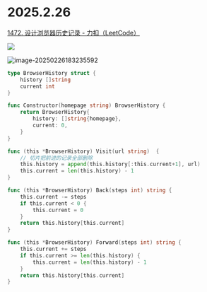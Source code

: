 # 2025.2.26

[1472. 设计浏览器历史记录 - 力扣（LeetCode）](https://leetcode.cn/problems/design-browser-history/description/)

![](https://gitee.com/knoci/picture/raw/master/image-20250226183206862.png)

![image-20250226183235592](https://gitee.com/knoci/picture/raw/master/image-20250226183235592.png)

```go
type BrowserHistory struct {
    history []string
    current int
}

func Constructor(homepage string) BrowserHistory {
    return BrowserHistory{
        history: []string{homepage},
        current: 0,
    }
}

func (this *BrowserHistory) Visit(url string)  {
    // 切片把前进的记录全部删除
    this.history = append(this.history[:this.current+1], url)
    this.current = len(this.history) - 1
}

func (this *BrowserHistory) Back(steps int) string {
    this.current -= steps
    if this.current < 0 {
        this.current = 0
    }
    return this.history[this.current]
}

func (this *BrowserHistory) Forward(steps int) string {
    this.current += steps
    if this.current >= len(this.history) {
        this.current = len(this.history) - 1
    }
    return this.history[this.current]
}

```

